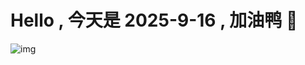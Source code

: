 
# Hello , 今天是 2025-9-16 , 加油鸭 🤭

![img](https://v1.jinrishici.com/all.svg?font-size=18&spacing=4)

